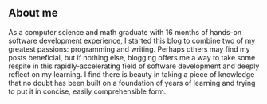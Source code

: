## About me

As a computer science and math graduate with 16 months of hands-on software development experience, I started this blog to combine two of my greatest passions: programming and writing. Perhaps others may find my posts beneficial, but if nothing else, blogging offers me a way to take some respite in this rapidly-accelerating field of software development and deeply reflect on my learning. I find there is beauty in taking a piece of knowledge that no doubt has been built on a foundation of years of learning and trying to put it in concise, easily comprehensible form.